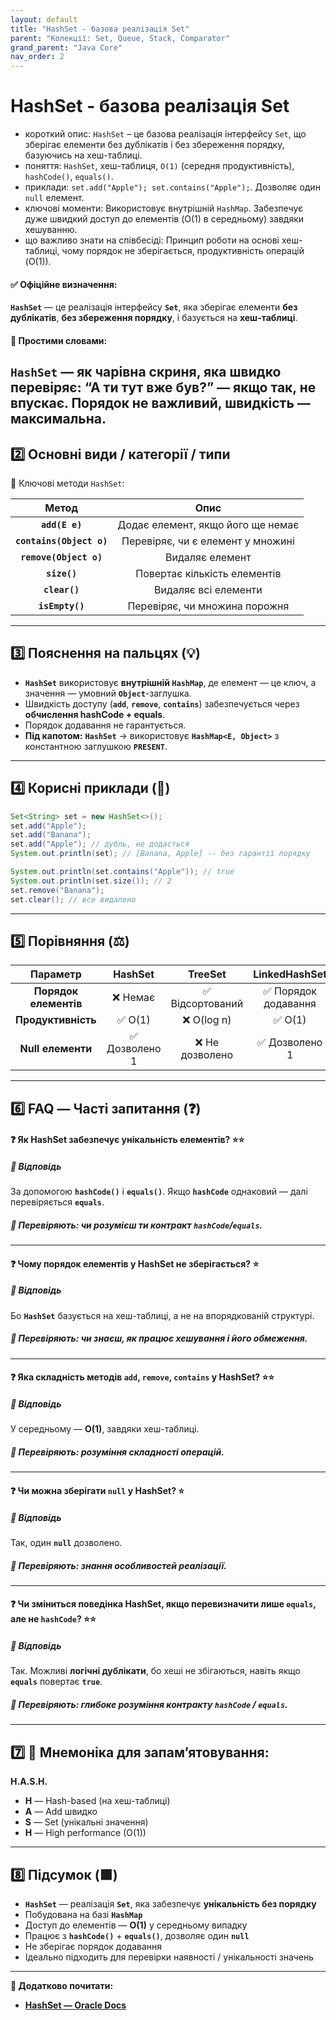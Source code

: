 ```yaml
---
layout: default
title: "HashSet - базова реалізація Set"
parent: "Колекції: Set, Queue, Stack, Comparator"
grand_parent: "Java Core"
nav_order: 2
---
```


# HashSet - базова реалізація Set

*   короткий опис: `HashSet` – це базова реалізація інтерфейсу `Set`, що зберігає елементи без дублікатів і без збереження порядку, базуючись на хеш-таблиці.
*   поняття: `HashSet`, хеш-таблиця, `O(1)` (середня продуктивність), `hashCode()`, `equals()`.
*   приклади: `set.add("Apple"); set.contains("Apple");`. Дозволяє один `null` елемент.
*   ключові моменти: Використовує внутрішній `HashMap`. Забезпечує дуже швидкий доступ до елементів (O(1) в середньому) завдяки хешуванню.
*   що важливо знати на співбесіді: Принцип роботи на основі хеш-таблиці, чому порядок не зберігається, продуктивність операцій (O(1)).
#### **✅ Офіційне визначення:**

**`HashSet`** — це реалізація інтерфейсу **`Set`**, яка зберігає елементи **без дублікатів**, **без збереження порядку**, і базується на **хеш-таблиці**.

#### **🧠 Простими словами:**

**`HashSet`** — як чарівна скриня, яка швидко перевіряє: “А ти тут вже був?” — якщо так, не впускає. Порядок не важливий, швидкість — максимальна.
---

## **2️⃣ Основні види / категорії / типи**

📌 Ключові методи `HashSet`:

| Метод | Опис |
| :---: | :---: |
| **`add(E e)`** | Додає елемент, якщо його ще немає |
| **`contains(Object o)`** | Перевіряє, чи є елемент у множині |
| **`remove(Object o)`** | Видаляє елемент |
| **`size()`** | Повертає кількість елементів |
| **`clear()`** | Видаляє всі елементи |
| **`isEmpty()`** | Перевіряє, чи множина порожня |

---

## **3️⃣ Пояснення на пальцях (💡)**

* **`HashSet`** використовує **внутрішній `HashMap`**, де елемент — це ключ, а значення — умовний **`Object`**\-заглушка.
* Швидкість доступу (**`add`**, **`remove`**, **`contains`**) забезпечується через **обчислення hashCode \+ equals**.
* Порядок додавання не гарантується.
* **Під капотом:** **`HashSet`** → використовує **`HashMap<E, Object>`** з константною заглушкою **`PRESENT`**.

---

## **4️⃣ Корисні приклади (🧪)**

```java
Set<String> set = new HashSet<>();
set.add("Apple");
set.add("Banana");
set.add("Apple"); // дубль, не додасться
System.out.println(set); // [Banana, Apple] -- без гарантії порядку

System.out.println(set.contains("Apple")); // true
System.out.println(set.size()); // 2
set.remove("Banana");
set.clear(); // все видалено
```
---

## **5️⃣ Порівняння (⚖️)**

|       Параметр        |    HashSet    |     TreeSet     |    LinkedHashSet    |
|:---------------------:|:-------------:|:---------------:|:-------------------:|
| **Порядок елементів** |    ❌ Немає    | ✅ Відсортований | ✅ Порядок додавання |
|  **Продуктивність**   |    ✅ O(1)     |   ❌ O(log n)    |       ✅ O(1)        |
|   **Null елементи**   | ✅ Дозволено 1 | ❌ Не дозволено  |    ✅ Дозволено 1    |

---

## **6️⃣ FAQ — Часті запитання (❓)**

#### **❓ Як HashSet забезпечує унікальність елементів? ⭐️⭐️**

##### **💬 Відповідь**

За допомогою **`hashCode()`** і **`equals()`**. Якщо **`hashCode`** однаковий — далі перевіряється **`equals`**.

##### **📌 Перевіряють: чи розумієш ти контракт `hashCode`/`equals`.**

---

#### **❓ Чому порядок елементів у HashSet не зберігається? ⭐️**

##### **💬 Відповідь**

Бо **`HashSet`** базується на хеш-таблиці, а не на впорядкованій структурі.

##### **📌 Перевіряють: чи знаєш, як працює хешування і його обмеження.**

---

#### **❓ Яка складність методів `add`, `remove`, `contains` у HashSet? ⭐️⭐️**

##### **💬 Відповідь**

У середньому — **O(1)**, завдяки хеш-таблиці.

##### **📌 Перевіряють: розуміння складності операцій.**

---

#### **❓ Чи можна зберігати `null` у HashSet? ⭐️**

##### **💬 Відповідь**

Так, один **`null`** дозволено.

##### **📌 Перевіряють: знання особливостей реалізації.**

---

#### **❓ Чи зміниться поведінка HashSet, якщо перевизначити лише `equals`, але не `hashCode`? ⭐️⭐️**

##### **💬 Відповідь**

Так. Можливі **логічні дублікати**, бо хеші не збігаються, навіть якщо **`equals`** повертає **`true`**.

##### **📌 Перевіряють: глибоке розуміння контракту `hashCode` / `equals`.**

---

## **7️⃣ 🧠 Мнемоніка для запам’ятовування:**

**H.A.S.H.**

* **H** — Hash-based (на хеш-таблиці)
* **A** — Add швидко
* **S** — Set (унікальні значення)
* **H** — High performance (O(1))

---

## **8️⃣ Підсумок (🟩)**

* **`HashSet`** — реалізація **`Set`**, яка забезпечує **унікальність без порядку**
* Побудована на базі **`HashMap`**
* Доступ до елементів — **O(1)** у середньому випадку
* Працює з **`hashCode()`** \+ **`equals()`**, дозволяє один **`null`**
* Не зберігає порядок додавання
* Ідеально підходить для перевірки наявності / унікальності значень

---

**🔗 Додатково почитати:**

* [**HashSet — Oracle Docs**](https://docs.oracle.com/javase/8/docs/api/java/util/HashSet.html)